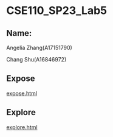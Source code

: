 # CSE110_SP23_Lab5

## Name: 
Angelia Zhang(A17151790)

Chang Shu(A16846972)

## Expose
[expose.html](https://angeliazddl.github.io/CSE110SP23Lab5/expose.html)

## Explore
[explore.html](https://angeliazddl.github.io/CSE110SP23Lab5/explore.html)